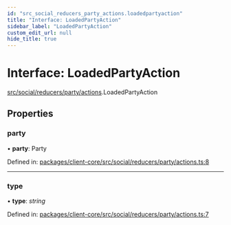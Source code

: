 ```yaml
---
id: "src_social_reducers_party_actions.loadedpartyaction"
title: "Interface: LoadedPartyAction"
sidebar_label: "LoadedPartyAction"
custom_edit_url: null
hide_title: true
---
```


# Interface: LoadedPartyAction

[src/social/reducers/party/actions](../modules/src_social_reducers_party_actions.md).LoadedPartyAction

## Properties

### party

• **party**: Party

Defined in: [packages/client-core/src/social/reducers/party/actions.ts:8](https://github.com/xr3ngine/xr3ngine/blob/2d83606b6/packages/client-core/src/social/reducers/party/actions.ts#L8)

___

### type

• **type**: *string*

Defined in: [packages/client-core/src/social/reducers/party/actions.ts:7](https://github.com/xr3ngine/xr3ngine/blob/2d83606b6/packages/client-core/src/social/reducers/party/actions.ts#L7)
